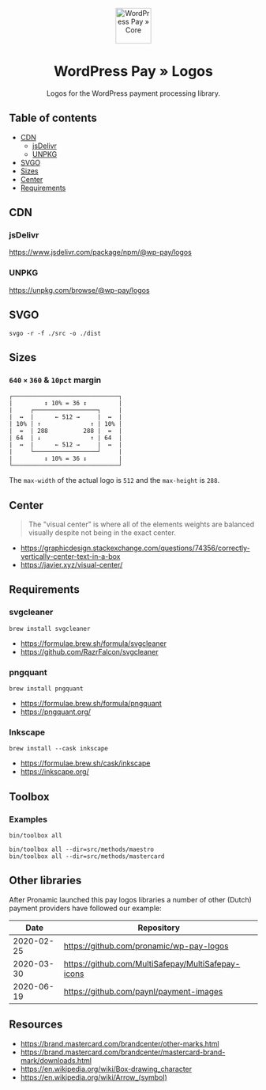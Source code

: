 <p align="center">
	<a href="https://www.wp-pay.org/">
		<img src="https://www.wp-pay.org/assets/pronamic-pay.svgo-min.svg" alt="WordPress Pay » Core" width="72" height="72">
	</a>
</p>

<h1 align="center">WordPress Pay » Logos</h3>

<p align="center">
	Logos for the WordPress payment processing library.
</p>

## Table of contents

- [CDN](#cdn)
	- [jsDelivr](#jsdelivr)
	- [UNPKG](#unpkg)
- [SVGO](#svgo)
- [Sizes](#sizes)
- [Center](#center)
- [Requirements](#requirements)

## CDN

### jsDelivr

https://www.jsdelivr.com/package/npm/@wp-pay/logos

### UNPKG

https://unpkg.com/browse/@wp-pay/logos

## SVGO

```
svgo -r -f ./src -o ./dist
```

## Sizes

### `640` `×` `360` & `10pct` margin

```
┌──────────────────────────────┐
|         ↕ 10% = 36 ↕         |
|     ┌──────────────────┐     |
|  ↔  |      ← 512 →     |  ↔  |
| 10% | ↑              ↑ | 10% |
|  =  | 288          288 |  =  |
| 64  | ↓              ↑ | 64  |
|  ↔  |      ← 512 →     |  ↔  |
|     └──────────────────┘     |
|         ↕ 10% = 36 ↕         |
└──────────────────────────────┘
```

The `max-width` of the actual logo is `512` and the `max-height` is `288`.

## Center

> The "visual center" is where all of the elements weights are balanced visually despite not being in the exact center.

- https://graphicdesign.stackexchange.com/questions/74356/correctly-vertically-center-text-in-a-box
- https://javier.xyz/visual-center/

## Requirements

### svgcleaner

```
brew install svgcleaner
```

- https://formulae.brew.sh/formula/svgcleaner
- https://github.com/RazrFalcon/svgcleaner


### pngquant

```
brew install pngquant
```

- https://formulae.brew.sh/formula/pngquant
- https://pngquant.org/

### Inkscape

```
brew install --cask inkscape
```

- https://formulae.brew.sh/cask/inkscape
- https://inkscape.org/

## Toolbox

### Examples

```
bin/toolbox all
```

```
bin/toolbox all --dir=src/methods/maestro
bin/toolbox all --dir=src/methods/mastercard
```

## Other libraries

After Pronamic launched this pay logos libraries a number of other (Dutch) payment providers have followed our example:

| Date | Repository |
| ---- | ---------- |
| 2020-02-25 | https://github.com/pronamic/wp-pay-logos |
| 2020-03-30 | https://github.com/MultiSafepay/MultiSafepay-icons |
| 2020-06-19 | https://github.com/paynl/payment-images |

## Resources

- https://brand.mastercard.com/brandcenter/other-marks.html
- https://brand.mastercard.com/brandcenter/mastercard-brand-mark/downloads.html
- https://en.wikipedia.org/wiki/Box-drawing_character
- https://en.wikipedia.org/wiki/Arrow_(symbol)
